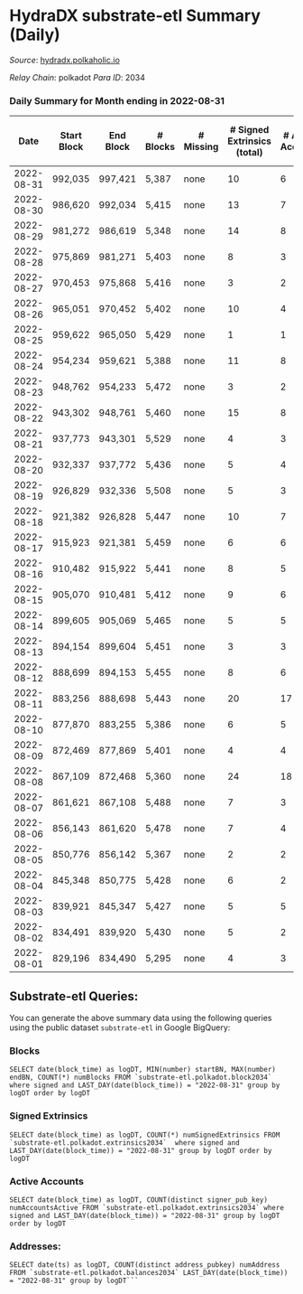 # HydraDX substrate-etl Summary (Daily)

_Source_: [hydradx.polkaholic.io](https://hydradx.polkaholic.io)

*Relay Chain*: polkadot
*Para ID*: 2034



### Daily Summary for Month ending in 2022-08-31


| Date | Start Block | End Block | # Blocks | # Missing | # Signed Extrinsics (total) | # Active Accounts | # Addresses with Balances | # Events | # Transfers | # XCM Transfers In | # XCM Transfers Out |
| ---- | ----------- | --------- | -------- | --------- | --------------------------- | ----------------- | ------------------------- | -------- | ----------- | ------------------ | ------------------- |
| 2022-08-31 | 992,035 | 997,421 | 5,387 | none | 10 | 6 | 21,139 | 16,495 |   |   |   |
| 2022-08-30 | 986,620 | 992,034 | 5,415 | none | 13 | 7 | 21,139 | 16,534 | 3  |   |   |
| 2022-08-29 | 981,272 | 986,619 | 5,348 | none | 14 | 8 | 21,138 | 16,391 |   |   |   |
| 2022-08-28 | 975,869 | 981,271 | 5,403 | none | 8 | 3 | 21,138 | 16,478 | 3  |   |   |
| 2022-08-27 | 970,453 | 975,868 | 5,416 | none | 3 | 2 | 21,138 | 16,562 |   |   |   |
| 2022-08-26 | 965,051 | 970,452 | 5,402 | none | 10 | 4 | 21,138 | 16,477 |   |   |   |
| 2022-08-25 | 959,622 | 965,050 | 5,429 | none | 1 | 1 | 21,138 | 16,598 |   |   |   |
| 2022-08-24 | 954,234 | 959,621 | 5,388 | none | 11 | 8 | 21,138 | 16,444 |   |   |   |
| 2022-08-23 | 948,762 | 954,233 | 5,472 | none | 3 | 2 | 21,137 | 16,736 |   |   |   |
| 2022-08-22 | 943,302 | 948,761 | 5,460 | none | 15 | 8 | 21,137 | 16,666 |   |   |   |
| 2022-08-21 | 937,773 | 943,301 | 5,529 | none | 4 | 3 | 21,137 | 16,907 |   |   |   |
| 2022-08-20 | 932,337 | 937,772 | 5,436 | none | 5 | 4 | 21,136 | 16,627 |   |   |   |
| 2022-08-19 | 926,829 | 932,336 | 5,508 | none | 5 | 3 | 21,136 | 16,785 |   |   |   |
| 2022-08-18 | 921,382 | 926,828 | 5,447 | none | 10 | 7 | 21,136 | 16,674 |   |   |   |
| 2022-08-17 | 915,923 | 921,381 | 5,459 | none | 6 | 6 | 21,135 | 16,636 |   |   |   |
| 2022-08-16 | 910,482 | 915,922 | 5,441 | none | 8 | 5 | 21,135 | 16,649 |   |   |   |
| 2022-08-15 | 905,070 | 910,481 | 5,412 | none | 9 | 6 | 21,135 | 16,506 |   |   |   |
| 2022-08-14 | 899,605 | 905,069 | 5,465 | none | 5 | 5 | 21,134 | 16,715 |   |   |   |
| 2022-08-13 | 894,154 | 899,604 | 5,451 | none | 3 | 3 | 21,134 | 16,605 |   |   |   |
| 2022-08-12 | 888,699 | 894,153 | 5,455 | none | 8 | 6 | 21,134 | 16,693 |   |   |   |
| 2022-08-11 | 883,256 | 888,698 | 5,443 | none | 20 | 17 | 21,134 | 16,638 |   |   |   |
| 2022-08-10 | 877,870 | 883,255 | 5,386 | none | 6 | 5 | 21,133 | 16,484 |   |   |   |
| 2022-08-09 | 872,469 | 877,869 | 5,401 | none | 4 | 4 | 21,133 | 16,457 |   |   |   |
| 2022-08-08 | 867,109 | 872,468 | 5,360 | none | 24 | 18 | 21,133 | 16,462 |   |   |   |
| 2022-08-07 | 861,621 | 867,108 | 5,488 | none | 7 | 3 | 21,133 | 16,732 |   |   |   |
| 2022-08-06 | 856,143 | 861,620 | 5,478 | none | 7 | 4 | 21,132 | 16,759 |   |   |   |
| 2022-08-05 | 850,776 | 856,142 | 5,367 | none | 2 | 2 | 21,132 | 16,413 |   |   |   |
| 2022-08-04 | 845,348 | 850,775 | 5,428 | none | 6 | 2 | 21,132 | 16,559 |   |   |   |
| 2022-08-03 | 839,921 | 845,347 | 5,427 | none | 5 | 5 | 21,132 | 16,601 |   |   |   |
| 2022-08-02 | 834,491 | 839,920 | 5,430 | none | 5 | 2 | 21,132 | 16,547 |   |   |   |
| 2022-08-01 | 829,196 | 834,490 | 5,295 | none | 4 | 3 | 21,132 | 16,203 |   |   |   |

## Substrate-etl Queries:
You can generate the above summary data using the following queries using the public dataset `substrate-etl` in Google BigQuery:


### Blocks
```
SELECT date(block_time) as logDT, MIN(number) startBN, MAX(number) endBN, COUNT(*) numBlocks FROM `substrate-etl.polkadot.block2034`  where signed and LAST_DAY(date(block_time)) = "2022-08-31" group by logDT order by logDT
```


### Signed Extrinsics
```
SELECT date(block_time) as logDT, COUNT(*) numSignedExtrinsics FROM `substrate-etl.polkadot.extrinsics2034`  where signed and LAST_DAY(date(block_time)) = "2022-08-31" group by logDT order by logDT
```


### Active Accounts
```
SELECT date(block_time) as logDT, COUNT(distinct signer_pub_key) numAccountsActive FROM `substrate-etl.polkadot.extrinsics2034` where signed and LAST_DAY(date(block_time)) = "2022-08-31" group by logDT order by logDT
```


### Addresses:
```
SELECT date(ts) as logDT, COUNT(distinct address_pubkey) numAddress FROM `substrate-etl.polkadot.balances2034` LAST_DAY(date(block_time)) = "2022-08-31" group by logDT```

